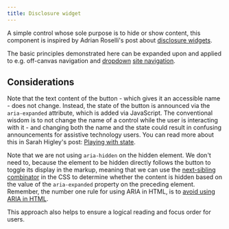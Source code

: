 ```yaml
---
title: Disclosure widget
---
```

A simple control whose sole purpose is to hide or show content, this component is inspired by Adrian Roselli's post about [disclosure widgets](https://adrianroselli.com/2020/05/disclosure-widgets.html).

The basic principles demonstrated here can be expanded upon and applied to e.g. off-canvas navigation and [dropdown](https://adrianroselli.com/2019/06/link-disclosure-widget-navigation.html) [site navigation](https://css-tricks.com/in-praise-of-the-unambiguous-click-menu/).

Considerations
--------------

Note that the text content of the button - which gives it an accessible name - does not change. Instead, the state of the button is announced via the `aria-expanded` attribute, which is added via JavaScript. The conventional wisdom is to not change the name of a control while the user is interacting with it - and changing both the name and the state could result in confusing announcements for assistive technology users. You can read more about this in Sarah Higley's post: [Playing with state](https://sarahmhigley.com/writing/playing-with-state/).

Note that we are not using `aria-hidden` on the hidden element. We don't need to, because the element to be hidden directly follows the button to toggle its display in the markup, meaning that we can use the [next-sibling combinator](https://www.w3.org/TR/selectors-3/#adjacent-sibling-combinators) in the CSS to determine whether the content is hidden based on the value of the `aria-expanded` property on the preceding element. Remember, the number one rule for using ARIA in HTML, is to [avoid using ARIA in HTML](https://bitsofco.de/rules-for-using-aria-in-html/).

This approach also helps to ensure a logical reading and focus order for users.